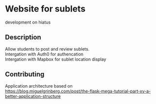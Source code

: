 # Website for sublets
development on hiatus 

## Description
Allow students to post and review sublets. <br />
Intergation with Auth0 for authencation <br />
Intergation with Mapbox for sublet location display <br />


## Contributing
Application architecture based on https://blog.miguelgrinberg.com/post/the-flask-mega-tutorial-part-xv-a-better-application-structure
